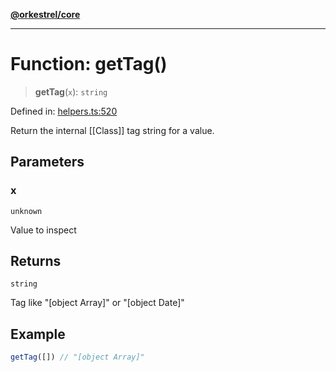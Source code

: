 [**@orkestrel/core**](../index.md)

***

# Function: getTag()

> **getTag**(`x`): `string`

Defined in: [helpers.ts:520](https://github.com/orkestrel/core/blob/240d6e1612057b96fd3fc03e1415fe3917a0f212/src/helpers.ts#L520)

Return the internal [[Class]] tag string for a value.

## Parameters

### x

`unknown`

Value to inspect

## Returns

`string`

Tag like "[object Array]" or "[object Date]"

## Example

```ts
getTag([]) // "[object Array]"
```
